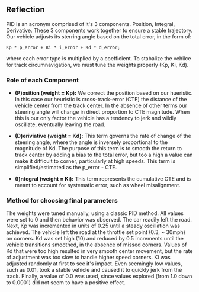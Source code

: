 ## Reflection

PID is an acronym comprised of it's 3 components.  Position, Integral, Derivative.  These 3 components work together to ensure a stable trajectory.  Our vehicle adjusts its sterring angle based on the total error, in the form of:

```
Kp * p_error + Ki * i_error + Kd * d_error;
```

where each error type is multiplied by a coefficient.  To stabalize the vehilce for track circumnavigation, we must tune the weights properly (Kp, Ki, Kd).

### Role of each Component

- **(P)osition (weight = Kp):**  We correct the position based on our hueristic. In this case our heuristic is cross-track-error (CTE) the distance of the vehicle center from the track center.  In the absence of other terms our steering angle will change in direct proportion to CTE magnitude.  When this is our only factor the vehicle has a tendency to jerk and wildly oscillate, eventually leaving the road.

- **(D)eriviative (weight = Kd):** This term governs the rate of change of the steering angle, where the angle is inversely proportional to the magnitude of Kd.  The purpose of this term is to smooth the return to track center by adding a bias to the total error, but too a high a value can make it difficult to corner, particularly at high speeds.  This term is simplified/estimated as the p_error - CTE.

- **(I)ntegral (weight = Ki):**  This term represents the cumulative CTE and is meant to account for systematic error, such as wheel misalignment.  

### Method for choosing final parameters
The weights were tuned manually, using a classic PID method.  All values were set to 0 and then behavior was observed.  The car readily left the road.  Next, Kp was incremented in units of 0.25 until a steady oscillation was achieved.  The vehicle left the road at the throttle set point (0.3, ~ 30mph) on corners.  Kd was set high (10) and reduced by 0.5 increments until the vehicle transitions smoothed, in the absence of missed corners.  Values of Kd that were too high resulted in very smooth center movement, but the rate of adjustment was too slow to handle higher speed corners.  Ki was adjusted randomly at first to see it's impact.  Even seemingly low values, such as 0.01, took a stable vehicle and caused it to quickly jerk from the track.  Finally, a value of 0.0 was used, since values explored (from 1.0 down to 0.0001) did not seem to have a positive effect. 
